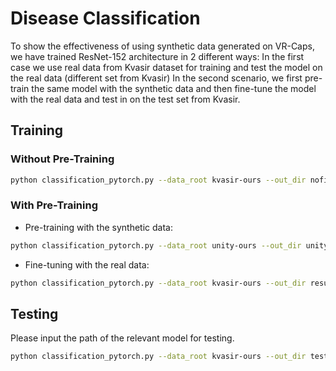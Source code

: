 # Disease Classification

To show the effectiveness of using synthetic data generated on VR-Caps, we have trained ResNet-152 architecture in 2 different ways:
In the first case we use real data from Kvasir dataset for training and test the model on the real data (different set from Kvasir)
In the second scenario, we first pre-train the same model with the synthetic data and then fine-tune the model with the real data and test in on the test set from Kvasir.

## Training

### Without Pre-Training

```sh
python classification_pytorch.py --data_root kvasir-ours --out_dir nofinetune --tensorboard_dir tensorboard --all_folds training --val_fold validation --action train --num_epochs 10
```
### With Pre-Training
 - Pre-training with the synthetic data:
```sh
python classification_pytorch.py --data_root unity-ours --out_dir unity-pretrain --tensorboard_dir tensorboard --all_folds training --val_fold validation --action train --num_epochs 10
```
 - Fine-tuning with the real data:
```sh
python classification_pytorch.py --data_root kvasir-ours --out_dir results/unity-pretrain-kvasir-finetune --tensorboard_dir tensorboard --all_folds training --val_fold validation --action retrain --num_epochs 10
```
## Testing
Please input the path of the relevant model for testing.

```sh
python classification_pytorch.py --data_root kvasir-ours --out_dir test --tensorboard_dir tensorboard --all_folds training --val_fold validation --action test
```
```
